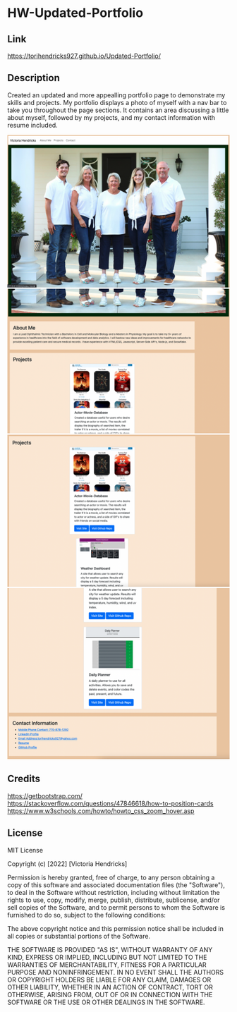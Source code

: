 # HW-Updated-Portfolio

## Link
https://torihendricks927.github.io/Updated-Portfolio/

## Description
Created an updated and more appealling portfolio page to demonstrate my skills and projects. My portfolio displays a photo of myself with a nav bar to take you throughout the page sections. It contains an area discussing a little about myself, followed by my projects, and my contact information with resume included. 

![Alt text](/images/Screen%20Shot%202022-04-27%20at%209.16.20%20PM.png)
![Alt text](/images/Screen%20Shot%202022-04-27%20at%209.16.32%20PM.png)
![Alt text](/images/Screen%20Shot%202022-04-27%20at%209.16.43%20PM.png)
![Alt text](/images/Screen%20Shot%202022-04-27%20at%209.16.55%20PM.png)

## Credits
https://getbootstrap.com/
https://stackoverflow.com/questions/47846618/how-to-position-cards
https://www.w3schools.com/howto/howto_css_zoom_hover.asp

## License

MIT License

Copyright (c) [2022] [Victoria Hendricks]

Permission is hereby granted, free of charge, to any person obtaining a copy of this software and associated documentation files (the "Software"), to deal in the Software without restriction, including without limitation the rights to use, copy, modify, merge, publish, distribute, sublicense, and/or sell copies of the Software, and to permit persons to whom the Software is furnished to do so, subject to the following conditions:

The above copyright notice and this permission notice shall be included in all copies or substantial portions of the Software.

THE SOFTWARE IS PROVIDED "AS IS", WITHOUT WARRANTY OF ANY KIND, EXPRESS OR IMPLIED, INCLUDING BUT NOT LIMITED TO THE WARRANTIES OF MERCHANTABILITY, FITNESS FOR A PARTICULAR PURPOSE AND NONINFRINGEMENT. IN NO EVENT SHALL THE AUTHORS OR COPYRIGHT HOLDERS BE LIABLE FOR ANY CLAIM, DAMAGES OR OTHER LIABILITY, WHETHER IN AN ACTION OF CONTRACT, TORT OR OTHERWISE, ARISING FROM, OUT OF OR IN CONNECTION WITH THE SOFTWARE OR THE USE OR OTHER DEALINGS IN THE SOFTWARE.